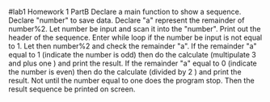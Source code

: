#lab1
Homework 1 PartB
Declare a main function to show a sequence.
Declare "number" to save data.
Declare "a" represent the remainder of number%2.
Let number be input and scan it into the "number".
Print out the header of the sequence.
Enter while loop if the number be input is not equal to 1.
Let then number%2 and check the remainder "a".
If the remainder "a" equal to 1 (indicate the number is odd) then do the calculate (multipulate 3 and plus one ) and print the result.
If the remainder "a" equal to 0 (indicate the number is even) then do the calculate (divided by 2 ) and print the result.
Not until the number equal to one does the program stop.
Then the result sequence be printed on screen.
